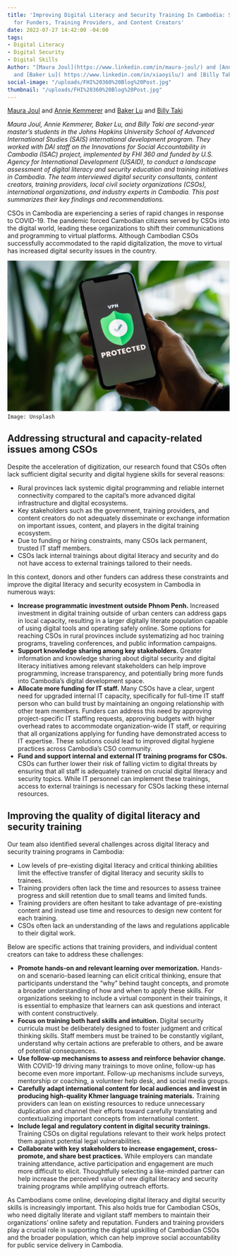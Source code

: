 ```yaml
---
title: 'Improving Digital Literacy and Security Training In Cambodia: Suggestions
  for Funders, Training Providers, and Content Creators'
date: 2022-07-27 14:42:00 -04:00
tags:
- Digital Literacy
- Digital Security
- Digital Skills
Author: "[Maura Joul](https://www.linkedin.com/in/maura-joul/) and [Annie Kemmerer](https://www.linkedin.com/in/anne-kemmerer/)
  and [Baker Lu]( https://www.linkedin.com/in/xiaoyilu/) and [Billy Taki](https://www.linkedin.com/in/williamtaki/"
social-image: "/uploads/FHI%20360%20Blog%20Post.jpg"
thumbnail: "/uploads/FHI%20360%20Blog%20Post.jpg"
---
```


[Maura Joul](https://www.linkedin.com/in/maura-joul/) and [Annie Kemmerer](https://www.linkedin.com/in/anne-kemmerer/) and [Baker Lu]( https://www.linkedin.com/in/xiaoyilu/) and [Billy Taki](https://www.linkedin.com/in/williamtaki/) 

*Maura Joul, Annie Kemmerer, Baker Lu, and Billy Taki are second-year master’s students in the Johns Hopkins University School of Advanced International Studies (SAIS) international development program. They worked with DAI staff on the Innovations for Social Accountability in Cambodia (ISAC) project, implemented by FHI 360 and funded by U.S. Agency for International Development (USAID), to conduct a landscape assessment of digital literacy and security education and training initiatives in Cambodia. The team interviewed digital security consultants, content creators, training providers, local civil society organizations (CSOs), international organizations, and industry experts in Cambodia. This post summarizes their key findings and recommendations.*

CSOs in Cambodia are experiencing a series of rapid changes in response to COVID-19. The pandemic forced Cambodian citizens served by CSOs into the digital world, leading these organizations to shift their communications and programming to virtual platforms. Although Cambodian CSOs successfully accommodated to the rapid digitalization, the move to virtual has increased digital security issues in the country. 

![FHI 360 Blog Post.jpg](/uploads/FHI%20360%20Blog%20Post.jpg)`Image: Unsplash`

## Addressing structural and capacity-related issues among CSOs
Despite the acceleration of digitization, our research found that CSOs often lack sufficient  digital security and digital hygiene skills for several reasons:
* Rural provinces lack systemic digital programming and reliable internet connectivity compared to the capital’s more advanced digital infrastructure and digital ecosystems.
* Key stakeholders such as the government, training providers, and content creators do not adequately disseminate or exchange information on important issues, content, and players in the digital training ecosystem. 
* Due to funding or hiring constraints, many CSOs lack permanent, trusted IT staff members.
* CSOs lack internal trainings about digital literacy and security and do not have access to external trainings tailored to their needs. 

In this context, donors and other funders can address these constraints and improve the digital literacy and security ecosystem in Cambodia in numerous ways: 
* **Increase programmatic investment outside Phnom Penh.** Increased investment in digital training outside of urban centers can address gaps in local capacity, resulting in a larger digitally literate population capable of using digital tools and operating safely online. Some options for reaching CSOs in rural provinces include systematizing ad hoc training programs, traveling conferences, and public information campaigns.
* **Support knowledge sharing among key stakeholders.** Greater information and knowledge sharing about digital security and digital literacy initiatives among relevant stakeholders can help improve programming, increase transparency, and potentially bring more funds into Cambodia’s digital development space. 
* **Allocate more funding for IT staff.** Many CSOs have a clear, urgent need for upgraded internal IT capacity, specifically for full-time IT staff person who can build trust by maintaining an ongoing relationship with other team members. Funders can address this need by approving project-specific IT staffing requests, approving budgets with higher overhead rates to accommodate organization-wide IT staff, or requiring that all organizations applying for funding have demonstrated access to IT expertise. These solutions could lead to improved digital hygiene practices across Cambodia’s CSO community. 
* **Fund and support internal and external IT training programs for CSOs.** CSOs can further lower their risk of falling victim to digital threats by ensuring that all staff is adequately trained on crucial digital literacy and security topics. While IT personnel can implement these trainings, access to external trainings is necessary for CSOs lacking these internal resources.

## Improving the quality of digital literacy and security training
Our team also identified several challenges across digital literacy and security training programs in Cambodia: 
* Low levels of pre-existing digital literacy and critical thinking abilities limit the effective transfer of digital literacy and security skills to trainees. 
* Training providers often lack the time and resources to assess trainee progress and skill retention due to small teams and limited funds.
* Training providers are often hesitant to take advantage of pre-existing content and instead use time and resources to design new content for each training.
* CSOs often lack an understanding of the laws and regulations applicable to their digital work. 

Below are specific actions that training providers, and individual content creators can take to address these challenges: 
* **Promote hands-on and relevant learning over memorization.** Hands-on and scenario-based learning can elicit critical thinking, ensure that participants understand the “why” behind taught concepts, and promote a broader understanding of how and when to apply these skills. For organizations seeking to include a virtual component in their trainings, it is essential to emphasize that learners can ask questions and interact with content constructively.
* **Focus on training both hard skills and intuition.** Digital security curricula must be deliberately designed to foster judgment and critical thinking skills. Staff members must be trained to be constantly vigilant, understand why certain actions are preferable to others, and be aware of potential consequences.
* **Use follow-up mechanisms to assess and reinforce behavior change.** With COVID-19 driving many trainings to move online, follow-up has become even more important. Follow-up mechanisms include surveys, mentorship or coaching, a volunteer help desk, and social media groups.
* **Carefully adapt international content for local audiences and invest in producing high-quality Khmer language training materials.** Training providers can lean on existing resources to reduce unnecessary duplication and channel their efforts toward carefully translating and contextualizing important concepts from international content. 
* **Include legal and regulatory content in digital security trainings.** Training CSOs on digital regulations relevant to their work helps protect them against potential legal vulnerabilities. 
* **Collaborate with key stakeholders to increase engagement, cross-promote, and share best practices.** While employers can mandate training attendance, active participation and engagement are much more difficult to elicit. Thoughtfully selecting a like-minded partner can help increase the perceived value of new digital literacy and security training programs while amplifying outreach efforts.

As Cambodians come online, developing digital literacy and digital security skills is increasingly important. This also holds true for Cambodian CSOs, who need digitally literate and vigilant staff members to maintain their organizations’ online safety and reputation. Funders and training providers play a crucial role in supporting the digital upskilling of Cambodian CSOs and the broader population, which can help improve social accountability for public service delivery in Cambodia.
